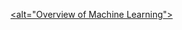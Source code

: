 <a target="_blank" href="https://medium.com/@shubhingale/overview-of-machine-learning-4ead9cfbf4b6"><alt="Overview of Machine Learning"> 



